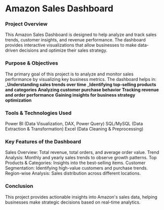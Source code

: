 # Amazon Sales Dashboard

### Project Overview
This Amazon Sales Dashboard is designed to help analyze and track sales trends, customer insights, and revenue performance. The dashboard provides interactive visualizations that allow businesses to make data-driven decisions and optimize their sales strategy.

### Purpose & Objectives
The primary goal of this project is to analyze and monitor sales performance by visualizing key business metrics. The dashboard helps in:
_**Understanding sales trends over time**
_**Identifying top-selling products and categories**
**Analyzing customer purchase behavior**
**Tracking revenue and order performance**
**Gaining insights for business strategy optimization**

### Tools & Technologies Used
Power BI (Data Visualization, DAX, Power Query)
SQL/MySQL (Data Extraction & Transformation)
Excel (Data Cleaning & Preprocessing)

### Key Features of the Dashboard
Sales Overview: Total revenue, total orders, and average order value.
Trend Analysis: Monthly and yearly sales trends to observe growth patterns.
Top Products & Categories: Insights into the best-selling items.
Customer Segmentation: Identifying high-value customers and purchase trends.
Region-wise Analysis: Sales distribution across different locations.

### Conclusion
This project provides actionable insights into Amazon's sales data, helping businesses make strategic decisions based on real-time analytics.









